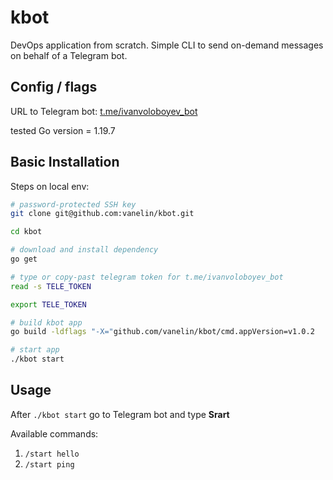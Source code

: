 # kbot

DevOps application from scratch.
Simple CLI to send on-demand messages on behalf of a Telegram bot.

## Config / flags

URL to Telegram bot: [t.me/ivanvoloboyev_bot](https://t.me/ivanvoloboyev_bot) 

tested Go version = 1.19.7 

## Basic Installation
Steps on local env:
```bash
# password-protected SSH key
git clone git@github.com:vanelin/kbot.git 

cd kbot

# download and install dependency
go get

# type or copy-past telegram token for t.me/ivanvoloboyev_bot
read -s TELE_TOKEN

export TELE_TOKEN

# build kbot app
go build -ldflags "-X="github.com/vanelin/kbot/cmd.appVersion=v1.0.2

# start app
./kbot start
```
## Usage
After `./kbot start` go to Telegram bot and type **Srart**

Available commands:

1. `/start hello`
2. `/start ping`

